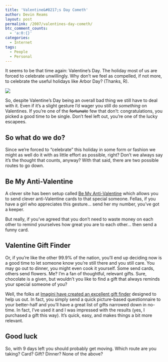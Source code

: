 ```yaml
---
title: 'Valentine&#8217;s Day Cometh'
author: Devin Reams
layout: post
permalink: /2007/valentines-day-cometh/
btc_comment_counts:
  - 'a:0:{}'
categories:
  - Internet
tags:
  - People
  - Personal
---
```

It seems to be that time again: Valentine&#8217;s Day. The holiday most of us are forced to celebrate unwillingly. Why don&#8217;t we feel as compelled, if not more, to celebrate the useful holidays like Arbor Day? (Thanks, R).

<!--more-->

![][1]

So, despite Valentine&#8217;s Day being an overall bad thing we still have to deal with it. Even if it&#8217;s a slight gesture I&#8217;d wager you still do *something* on Valentines. If you&#8217;re one of the <strike>fortunate</strike> few that don&#8217;t: congratulations, you picked a good time to be single. Don&#8217;t feel left out, you&#8217;re one of the lucky escapees.

## So what do we do?

Since we&#8217;re forced to &#8220;celebrate&#8221; this holiday in some form or fashion we might as well do it with as little effort as possible, right? Don&#8217;t we always say it&#8217;s the thought that counts, anyway? With that said, there are two possible routes to go down.

## Be My Anti-Valentine

A clever site has been setup called [Be My Anti-Valentine][2] which allows you to send clever anti-Valentine cards to that special someone. Fellas, if you have a girl who appreciates this gesture&#8230; send her my number, you&#8217;ve got a keeper.

But really, if you&#8217;ve agreed that you don&#8217;t need to waste money on each other to remind yourselves how great you are to each other&#8230; then send a funny card.

## Valentine Gift Finder

Or, if you&#8217;re like the other 99.9% of the nation, you&#8217;ll end up deciding now is a good time to let someone know you&#8217;re still there and you still care. You may go out to dinner, you might even cook it yourself. Some send cards, others send flowers. Me? I&#8217;m a fan of thoughtful, relevant gifts. Sure, chocolate is a given, but wouldn&#8217;t you like to find a gift that always reminds your special someone of you?

Well, the folks at [Imagini have created an excellent gift finder][3] designed to help us out. In fact, you simply send a quick picture-based questionnaire to your better-half and you&#8217;ll have a great list of gifts narrowed down in no-time. In fact, I&#8217;ve used it and I was impressed with the results (yes, I purchased a gift this way). It&#8217;s quick, easy, and makes things a bit more relevant.

## Good luck

So, with 9 days left you should probably get moving. Which route are you taking? Card? Gift? Dinner? None of the above?

 [1]: https://devin.reams.me/wp-content/uploads/2007/02/valentine.jpg
 [2]: http://www.meish.org/vd/
 [3]: http://www.imagini.net/giftfinder/